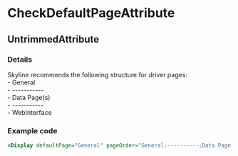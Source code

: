 ﻿---  
uid: Validator_1_21_4  
---

# CheckDefaultPageAttribute

## UntrimmedAttribute

### Details

Skyline recommends the following structure for driver pages:  
\- General  
\- \-\-\-\-\-\-\-\-\-\-\-  
\- Data Page(s)  
\- \-\-\-\-\-\-\-\-\-\-\-  
\- WebInterface

### Example code

```xml
<Display defaultPage="General" pageOrder="General;----------;Data Page 1;Data Page 2;----------;WebInterface#http://[Polling Ip]/" />
```
